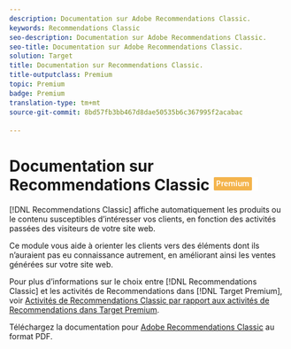 ```yaml
---
description: Documentation sur Adobe Recommendations Classic.
keywords: Recommendations Classic
seo-description: Documentation sur Adobe Recommendations Classic.
seo-title: Documentation sur Adobe Recommendations Classic.
solution: Target
title: Documentation sur Recommendations Classic.
title-outputclass: Premium
topic: Premium
badge: Premium
translation-type: tm+mt
source-git-commit: 8bd57fb3bb467d8dae50535b6c367995f2acabac

---
```



# Documentation sur Recommendations Classic ![PREMIUM](/help/assets/premium.png)

[!DNL Recommendations Classic] affiche automatiquement les produits ou le contenu susceptibles d’intéresser vos clients, en fonction des activités passées des visiteurs de votre site web.

Ce module vous aide à orienter les clients vers des éléments dont ils n’auraient pas eu connaissance autrement, en améliorant ainsi les ventes générées sur votre site web.

Pour plus d’informations sur le choix entre [!DNL Recommendations Classic] et les activités de Recommendations dans [!DNL Target Premium], voir [Activités de Recommendations Classic par rapport aux activités de Recommendations dans Target Premium](/help/c-recommendations/c-recommendations-faq/recommendations-classic-versus-recommendations-activities-target-premium.md).

Téléchargez la documentation pour [Adobe Recommendations Classic](/help/assets/adobe-recommendations-classic.pdf) au format PDF.